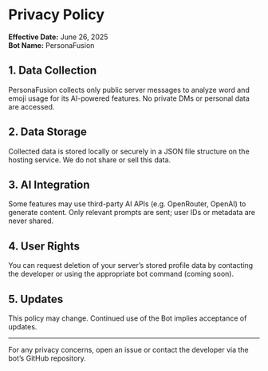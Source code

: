 # Privacy Policy

**Effective Date:** June 26, 2025  
**Bot Name:** PersonaFusion

## 1. Data Collection
PersonaFusion collects only public server messages to analyze word and emoji usage for its AI-powered features. No private DMs or personal data are accessed.

## 2. Data Storage
Collected data is stored locally or securely in a JSON file structure on the hosting service. We do not share or sell this data.

## 3. AI Integration
Some features may use third-party AI APIs (e.g. OpenRouter, OpenAI) to generate content. Only relevant prompts are sent; user IDs or metadata are never shared.

## 4. User Rights
You can request deletion of your server’s stored profile data by contacting the developer or using the appropriate bot command (coming soon).

## 5. Updates
This policy may change. Continued use of the Bot implies acceptance of updates.

---

For any privacy concerns, open an issue or contact the developer via the bot’s GitHub repository.
